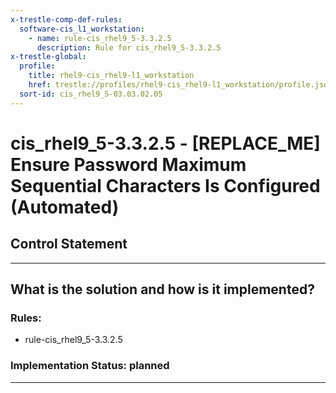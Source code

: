```yaml
---
x-trestle-comp-def-rules:
  software-cis_l1_workstation:
    - name: rule-cis_rhel9_5-3.3.2.5
      description: Rule for cis_rhel9_5-3.3.2.5
x-trestle-global:
  profile:
    title: rhel9-cis_rhel9-l1_workstation
    href: trestle://profiles/rhel9-cis_rhel9-l1_workstation/profile.json
  sort-id: cis_rhel9_5-03.03.02.05
---
```


# cis_rhel9_5-3.3.2.5 - \[REPLACE_ME\] Ensure Password Maximum Sequential Characters Is Configured (Automated)

## Control Statement

______________________________________________________________________

## What is the solution and how is it implemented?

<!-- For implementation status enter one of: implemented, partial, planned, alternative, not-applicable -->

<!-- Note that the list of rules under ### Rules: is read-only and changes will not be captured after assembly to JSON -->

<!-- Add control implementation description here for control: cis_rhel9_5-3.3.2.5 -->

### Rules:

  - rule-cis_rhel9_5-3.3.2.5

### Implementation Status: planned

______________________________________________________________________

